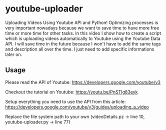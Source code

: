 # youtube-uploader
Uploading Videos Using Youtube API and Python!  Optimizing processes is very important nowadays because we want to save time to have more free time or more time for other tasks.  In this video I show how to create a script which is uploading videos automatically to Youtube using the Youtube Data API.  I will save time in the future because I won't have to add the same tags and description all over the time. I just need to add specific informations later on.

## Usage

Please read the API of Youtube: https://developers.google.com/youtube/v3

Checkout the tutorial on Youtube: https://youtu.be/PnSTIg83eyk

Setup everything you need to use the API from this article: https://developers.google.com/youtube/v3/guides/uploading_a_video

Replace the file system path to your own (videoDetails.pz -> line 10, youtube-uploader.py -> line 77)
